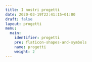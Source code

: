 ```yaml
---
title: I nostri progetti
date: 2020-03-19T22:41:15+01:00
draft: false
layout: progetti
menu:
  main:
    identifier: progetti
    pre: flaticon-shapes-and-symbols
    name: progetti
    weight: 2
---
```

